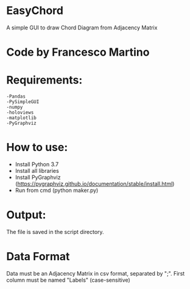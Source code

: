 # EasyChord
A simple GUI to draw Chord Diagram from Adjacency Matrix

#  Code by Francesco Martino #

# Requirements:
	-Pandas
	-PySimpleGUI
	-numpy
	-holoviews
	-matplotlib
	-PyGraphviz

# How to use:
- Install Python 3.7
- Install all libraries
- Install PyGraphviz (https://pygraphviz.github.io/documentation/stable/install.html)
- Run from cmd (python maker.py)

# Output:
The file is saved in the script directory.

# Data Format

Data must be an Adjacency Matrix in csv format, separated by ";". First column must be named "Labels" (case-sensitive)
